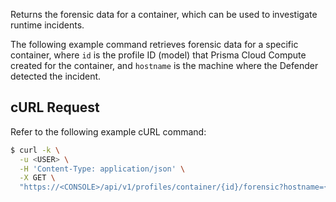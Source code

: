 Returns the forensic data for a container, which can be used to investigate runtime incidents.

The following example command retrieves forensic data for a specific container, where `id` is the profile ID (model) that Prisma Cloud Compute created for the container, and `hostname` is the machine where the Defender detected the incident.

## cURL Request

Refer to the following example cURL command:

```bash
$ curl -k \
  -u <USER> \
  -H 'Content-Type: application/json' \
  -X GET \
  "https://<CONSOLE>/api/v1/profiles/container/{id}/forensic?hostname={hostname}"
```
